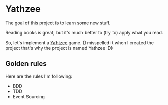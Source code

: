 # Yathzee

The goal of this project is to learn some new stuff.

Reading books is great, but it's much better to (try to) apply what you read.

So, let's implement a [Yahtzee](https://en.wikipedia.org/wiki/Yahtzee) game.
(I misspelled it when I created the project that's why the project is named Yathzee :D)

## Golden rules

Here are the rules I'm following:

 - BDD
 - TDD
 - Event Sourcing
